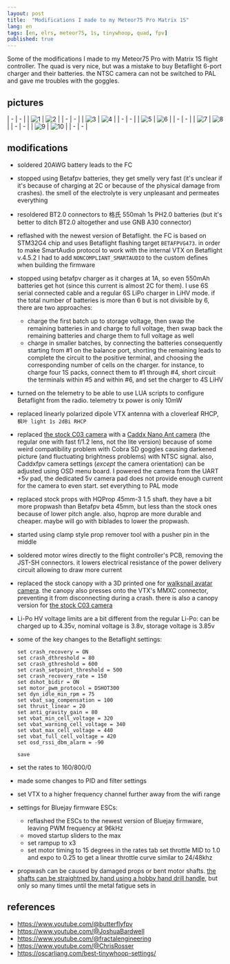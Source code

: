 ```yaml
---
layout: post
title:  "Modifications I made to my Meteor75 Pro Matrix 1S"
lang: en
tags: [en, elrs, meteor75, 1s, tinywhoop, quad, fpv]
published: true
---
```


Some of the modifications I made to my Meteor75 Pro with Matrix 1S flight controller. The quad is very nice, but was a mistake to buy Betaflight 6-port charger and their batteries. the NTSC camera can not be switched to PAL and gave me troubles with the goggles.

## pictures

| - | - |
| ![1](/assets/images/meteor-01.jpg) | ![2](/assets/images/meteor-02.jpg) |
| - | - |
| ![3](/assets/images/meteor-03.jpg) | ![4](/assets/images/meteor-04.jpg) |
| - | - |
| ![5](/assets/images/meteor-05.jpg) | ![6](/assets/images/meteor-06.jpg) |
| - | - |
| ![7](/assets/images/meteor-07.jpg) | ![8](/assets/images/meteor-08.jpg) |
| - | - |
| ![9](/assets/images/meteor-09.jpg) | ![10](/assets/images/meteor-10.jpg) |
| - | - |

## modifications

- soldered 20AWG battery leads to the FC
- stopped using Betafpv batteries, they get smelly very fast (it's unclear if it's because of charging at 2C or because of the physical damage from crashes). the smell of the electrolyte is very unpleasant and permeates everything
- resoldered BT2.0 connectors to 格氏 550mah 1s PH2.0 batteries (but it's better to ditch BT2.0 altogether and use GNB A30 connector)
- reflashed with the newest version of Betaflight. the FC is based on STM32G4 chip and uses Betaflight flashing target `BETAFPVG473`. in order to make SmartAudio protocol to work with the internal VTX on Betaflight v.4.5.2 I had to add `NONCOMPLIANT_SMARTAUDIO` to the custom defines when building the firmware
- stopped using betafpv charger as it charges at 1A, so even 550mAh batteries get hot (since this current is almost 2C for them). I use 6S serial connected cable and a regular 6S LiPo charger in LiHV mode. if the total number of batteries is more than 6 but is not divisible by 6, there are two approaches:
  - charge the first batch up to storage voltage, then swap the remaining batteries in and charge to full voltage, then swap back the remaining batteries and charge them to full voltage as well
  - charge in smaller batches, by connecting the batteries consequently starting from #1 on the balance port, shorting the remaining leads to complete the circuit to the positive terminal, and choosing the corresponding number of cells on the charger. for instance, to charge four 1S packs, connect them to #1 through #4, short circuit the terminals within #5 and within #6, and set the charger to 4S LiHV
- turned on the telemetry to be able to use LUA scripts to configure Betaflight from the radio. telemetry tx power is only 10mW
- replaced linearly polarized dipole VTX antenna with a cloverleaf RHCP, `枫叶 light 1s 2dBi RHCP`
- replaced [the stock C03 camera](https://betafpv.com/products/c03-fpv-micro-camera) with a [Caddx Nano Ant camera](https://caddxfpv.com/collections/caddxfpv-tiny-camera/products/caddx-ant-analog-camera) (the regular one with fast f/1.2 lens, not the lite version) because of some weird compatibility problem with Cobra SD goggles causing darkened picture (and fluctuating brightness problems) with NTSC signal. also, Caddxfpv camera settings (_except_ the camera orientation) can be adjusted using OSD menu board. I powered the camera from the UART +5v pad, the dedicated 5v camera pad does not provide enough current for the camera to even start. set everything to PAL mode
- replaced stock props with HQProp 45mm-3 1.5 shaft. they have a bit more propwash than Betafpv beta 45mm, but less than the stock ones because of lower pitch angle. also, hqprop are more durable and cheaper. maybe will go with biblades to lower the propwash.
- started using clamp style prop remover tool with a pusher pin in the middle
- soldered motor wires directly to the flight controller's PCB, removing the JST-SH connectors. it lowers electrical resistance of the power delivery circuit allowing to draw more current
- replaced the stock canopy with a 3D printed one for [walksnail avatar camera](https://www.thingiverse.com/thing:6201941). the canopy also presses onto the VTX's MMXC connector, preventing it from disconnecting during a crash. there is also a canopy version for [the stock C03 camera](https://www.thingiverse.com/thing:6841109)
- Li-Po HV voltage limits are a bit different from the regular Li-Po: can be charged up to 4.35v, nominal voltage is 3.8v, storage voltage is 3.85v

- some of the key changes to the Betaflight settings:
  ```
  set crash_recovery = ON
  set crash_dthreshold = 80
  set crash_gthreshold = 600
  set crash_setpoint_threshold = 500
  set crash_recovery_rate = 150
  set dshot_bidir = ON
  set motor_pwm_protocol = DSHOT300
  set dyn_idle_min_rpm = 75
  set vbat_sag_compensation = 100
  set thrust_linear = 20
  set anti_gravity_gain = 80
  set vbat_min_cell_voltage = 320
  set vbat_warning_cell_voltage = 340
  set vbat_max_cell_voltage = 440
  set vbat_full_cell_voltage = 420
  set osd_rssi_dbm_alarm = -90

  save
  ```

- set the rates to 160/800/0
- made some changes to PID and filter settings 
- set VTX to a higher frequency channel further away from the wifi range
- settings for Bluejay firmware ESCs:
  - reflashed the ESCs to the newest version of Bluejay firmware, leaving PWM frequency at 96kHz 
  - moved startup sliders to the max
  - set rampup to x3
  - set motor timing to 15 degrees
  in the rates tab set throttle MID to 1.0 and expo to 0.25 to get a linear throttle curve similar to 24/48khz
- propwash can be caused by damaged props or bent motor shafts. [the shafts can be straightned by hand using a hobby hand drill handle](https://www.youtube.com/watch?v=U0RyeabFciM), but only so many times until the metal fatigue sets in




## references

  - https://www.youtube.com/@butterflyfpv
  - https://www.youtube.com/@JoshuaBardwell
  - https://www.youtube.com/@fractalengineering
  - https://www.youtube.com/@ChrisRosser
  - https://oscarliang.com/best-tinywhoop-settings/

